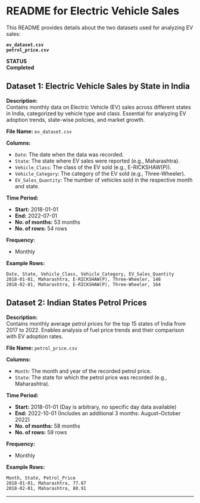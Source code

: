 
# README for Electric Vehicle Sales

This README provides details about the two datasets used for analyzing EV sales:

**`ev_dataset.csv`**  
**`petrol_price.csv`**  

**STATUS**  
**Completed**

## Dataset 1: Electric Vehicle Sales by State in India  
**Description:**  
Contains monthly data on Electric Vehicle (EV) sales across different states in India, categorized by vehicle type and class. Essential for analyzing EV adoption trends, state-wise policies, and market growth.

**File Name:** `ev_dataset.csv`

**Columns:**

- `Date`: The date when the data was recorded.
- `State`: The state where EV sales were reported (e.g., Maharashtra).
- `Vehicle_Class`: The class of the EV sold (e.g., E-RICKSHAW(P)).
- `Vehicle_Category`: The category of the EV sold (e.g., Three-Wheeler).
- `EV_Sales_Quantity`: The number of vehicles sold in the respective month and state.

**Time Period:**

- **Start:** 2018-01-01
- **End:** 2022-07-01
- **No. of months:** 53 months
- **No. of rows:** 54 rows

**Frequency:**

- Monthly

**Example Rows:**
```plaintext
Date, State, Vehicle_Class, Vehicle_Category, EV_Sales_Quantity  
2018-01-01, Maharashtra, E-RICKSHAW(P), Three-Wheeler, 148  
2018-02-01, Maharashtra, E-RICKSHAW(P), Three-Wheeler, 164  
```  

## Dataset 2: Indian States Petrol Prices  
**Description:**  
Contains monthly average petrol prices for the top 15 states of India from 2017 to 2022. Enables analysis of fuel price trends and their comparison with EV adoption rates.

**File Name:** `petrol_price.csv`

**Columns:**

- `Month`: The month and year of the recorded petrol price.
- `State`: The state for which the petrol price was recorded (e.g., Maharashtra).

**Time Period:**

- **Start:** 2018-01-01 (Day is arbitrary, no specific day data available)
- **End:** 2022-10-01 (Includes an additional 3 months: August–October 2022)
- **No. of months:** 58 months
- **No. of rows:** 59 rows

**Frequency:**

- Monthly

**Example Rows:**

```plaintext
Month, State, Petrol_Price  
2018-01-01, Maharashtra, 77.87  
2018-02-01, Maharashtra, 80.91  
```  
---
